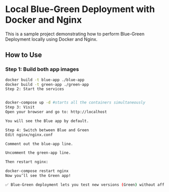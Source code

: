 # Local Blue-Green Deployment with Docker and Nginx

This is a sample project demonstrating how to perform Blue-Green Deployment locally using Docker and Nginx.

## How to Use

### Step 1: Build both app images

```bash
docker build -t blue-app ./blue-app
docker build -t green-app ./green-app
Step 2: Start the services


docker-compose up -d #starts all the containers simultaneously
Step 3: Visit
Open your browser and go to: http://localhost

You will see the Blue app by default.

Step 4: Switch between Blue and Green
Edit nginx/nginx.conf

Comment out the blue-app line.

Uncomment the green-app line.

Then restart nginx:

docker-compose restart nginx
Now you’ll see the Green app!

✅ Blue-Green deployment lets you test new versions (Green) without affecting the live (Blue) environment and switch instantly when ready.